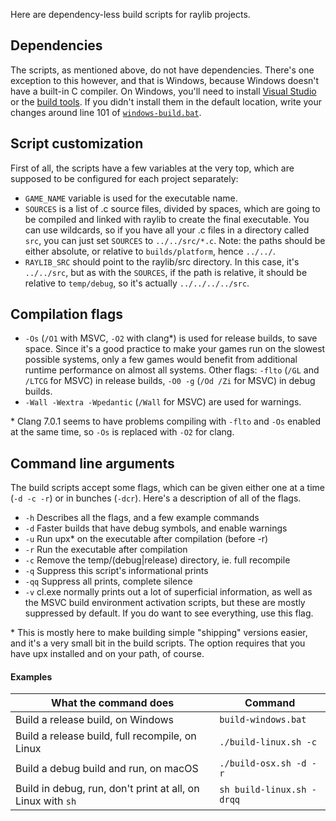 Here are dependency-less build scripts for raylib projects.

## Dependencies
The scripts, as mentioned above, do not have dependencies. There's one
exception to this however, and that is Windows, because Windows
doesn't have a built-in C compiler. On Windows, you'll need to install
[Visual Studio][visual-studio] or the [build tools][vs-tools]. If you
didn't install them in the default location, write your changes around
line 101 of [`windows-build.bat`](windows-build.bat).

## Script customization
First of all, the scripts have a few variables at the very top, which
are supposed to be configured for each project separately:
- `GAME_NAME` variable is used for the executable name.
- `SOURCES` is a list of .c source files, divided by spaces, which are
  going to be compiled and linked with raylib to create the final
  executable. You can use wildcards, so if you have all your .c files
  in a directory called `src`, you can just set `SOURCES` to
  `../../src/*.c`. Note: the paths should be either absolute, or
  relative to `builds/platform`, hence `../../`.
- `RAYLIB_SRC` should point to the raylib/src directory. In this case,
  it's `../../src`, but as with the `SOURCES`, if the path is
  relative, it should be relative to `temp/debug`, so it's actually
  `../../../../src`.

## Compilation flags
- `-Os` (`/O1` with MSVC, `-O2` with clang\*) is used for release
  builds, to save space. Since it's a good practice to make your games
  run on the slowest possible systems, only a few games would benefit
  from additional runtime performance on almost all systems. Other
  flags: `-flto` (`/GL` and `/LTCG` for MSVC) in release builds, `-O0
  -g` (`/Od /Zi` for MSVC) in debug builds.
- `-Wall -Wextra -Wpedantic` (`/Wall` for MSVC) are used for warnings.

\* Clang 7.0.1 seems to have problems compiling with `-flto` and `-Os`
enabled at the same time, so `-Os` is replaced with `-O2` for clang.

## Command line arguments
The build scripts accept some flags, which can be given either one at
a time (`-d -c -r`) or in bunches (`-dcr`). Here's a description of
all of the flags.
- `-h` Describes all the flags, and a few example commands
- `-d` Faster builds that have debug symbols, and enable warnings
- `-u` Run upx\* on the executable after compilation (before -r)
- `-r` Run the executable after compilation
- `-c` Remove the temp/(debug|release) directory, ie. full recompile
- `-q` Suppress this script's informational prints
- `-qq` Suppress all prints, complete silence
- `-v` cl.exe normally prints out a lot of superficial information, as
  well as the MSVC build environment activation scripts, but these are
  mostly suppressed by default. If you do want to see everything, use
  this flag.

\* This is mostly here to make building simple "shipping" versions
   easier, and it's a very small bit in the build scripts. The option
   requires that you have upx installed and on your path, of course.

#### Examples
| What the command does                                       | Command                   |
|-------------------------------------------------------------|---------------------------|
| Build a release build, on Windows                           | `build-windows.bat`       |
| Build a release build, full recompile, on Linux             | `./build-linux.sh -c`     |
| Build a debug build and run, on macOS                       | `./build-osx.sh -d -r`    |
| Build in debug, run, don't print at all, on Linux with `sh` | `sh build-linux.sh -drqq` |


[visual-studio]: https://visualstudio.microsoft.com/downloads/#visual-studio-community-2017
[vs-tools]: https://visualstudio.microsoft.com/downloads/#build-tools-for-visual-studio-2017
